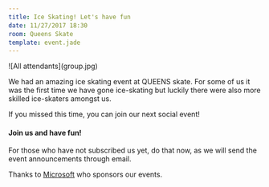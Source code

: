 ```yaml
---
title: Ice Skating! Let's have fun
date: 11/27/2017 18:30
room: Queens Skate
template: event.jade
---
```



<div class="post-img-to-right">
![All attendants](group.jpg)
</div>

We had an amazing ice skating event at QUEENS skate. For some of us it was the first time we have gone ice-skating but luckily there were also more skilled ice-skaters amongst us.

If you missed this time, you can join our next social event!

#### Join us and have fun!

For those who have not subscribed us yet, do that now, as we will send the event announcements through email.

Thanks to [Microsoft](https://www.microsoft.com/en-gb/) who sponsors our events.

 <span class="more"></span>
